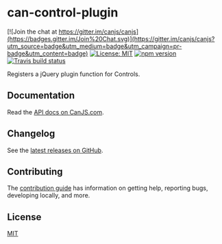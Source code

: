 # can-control-plugin

[![Join the chat at https://gitter.im/canjs/canjs](https://badges.gitter.im/Join%20Chat.svg)](https://gitter.im/canjs/canjs?utm_source=badge&utm_medium=badge&utm_campaign=pr-badge&utm_content=badge)
[![License: MIT](https://img.shields.io/badge/License-MIT-blue.svg)](https://github.com/canjs/can-control-plugin/blob/master/LICENSE.md)
[![npm version](https://badge.fury.io/js/can-control-plugin.svg)](https://www.npmjs.com/package/can-control-plugin)
[![Travis build status](https://travis-ci.org/canjs/can-control-plugin.svg?branch=master)](https://travis-ci.org/canjs/can-control-plugin)

Registers a jQuery plugin function for Controls.

## Documentation

Read the [API docs on CanJS.com](https://canjs.com/doc/can-control-plugin.html).

## Changelog

See the [latest releases on GitHub](https://github.com/canjs/can-control-plugin/releases).

## Contributing

The [contribution guide](https://github.com/canjs/can-control-plugin/blob/master/CONTRIBUTING.md) has information on getting help, reporting bugs, developing locally, and more.

## License

[MIT](https://github.com/canjs/can-control-plugin/blob/master/LICENSE.md)

